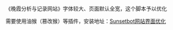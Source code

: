 《晚霞分析与记录网站》字体较大、页面默认全宽，这个脚本予以优化

需要使用油猴（篡改猴）等插件，安装地址：[Sunsetbot网站界面优化](https://greasyfork.org/zh-CN/scripts/542584-sunsetbot网站界面优化)
